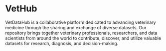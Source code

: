 # VetHub
VetDataHub is a collaborative platform dedicated to advancing veterinary medicine through the sharing and exchange of diverse datasets. Our repository brings together veterinary professionals, researchers, and data scientists from around the world to contribute, discover, and utilize valuable datasets for research, diagnosis, and decision-making.

